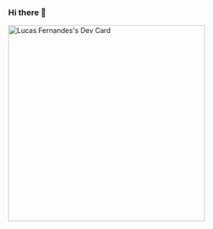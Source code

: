 ### Hi there 👋

<a href="https://app.daily.dev/LucasDevv"><img src="https://api.daily.dev/devcards/35743f46034949199b7808155de5378e.png?r=c5y" width="400" alt="Lucas Fernandes's Dev Card"/></a>
